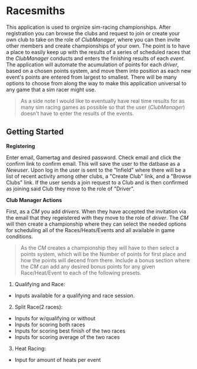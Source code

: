 # Racesmiths

 This application is used to orginize sim-racing championships.  After registration you can browse the clubs and request to join or create your own club to take on the role of *ClubManager*, where you can then invite other members and create championships of your own. The point is to have a place to easily keep up with the results of a series of scheduled races that the *ClubManager* conducts and enters the finishing results of each *event*.  The application will automate the acumulation of points for each *driver*, based on a chosen points system, and move them into position as each new event's points are entered from largest to smallest.  There will be many options to choose from along the way to make this application universal to any game that a sim racer might use.  
 
 > As a side note I would like to eventually have real time results for as many sim racing games as possible so that the user (*ClubManager*) doesn't have to enter the results of the events.
 
## Getting Started

**Registering**

 Enter email, Gamertag and desired password.  Check email and click the confirm link to confirm email.  This will save the user to the datbase as a *Newuser*.  Upon log in the user is sent to the "Infield" where there will be a list of recent activity among other clubs, a "Create Club" link, and a "Browse Clubs" link.  If the user sends a join request to a Club and is then confirmed as joining said Club they move to the role of "Driver".

**Club Manager Actions**

 First, as a *CM* you add *drivers*. When they have accepted the invitation via the email that they regeistered with they move to the role of *driver*.  The *CM* will then create a championship where they can select the needed options for scheduling all of the Races/Heats/Events and all available in game conditions.  


> As the *CM* creates a championship they will have to then select a points system, which will be the Number of points for first place and how the points will decend from there.  Include a bonus section where the *CM* can add any desired bonus points for any given Race/Heat/Event to each of the following presets.

1. Qualifying and Race: 
- Inputs available for a qualifying and race session.
2. Split Race(2 races):
- Inputs for w/qualifying or without
- Inputs for scoring both races
- Inputs for scoring best finish of the two races
- Inputs for scoring average of the two races
3. Heat Racing:
- Input for amount of heats per event
